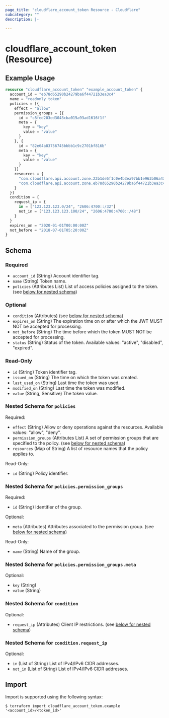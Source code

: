 ```yaml
---
page_title: "cloudflare_account_token Resource - Cloudflare"
subcategory: ""
description: |-
  
---
```


# cloudflare_account_token (Resource)



## Example Usage

```terraform
resource "cloudflare_account_token" "example_account_token" {
  account_id = "eb78d65290b24279ba6f44721b3ea3c4"
  name = "readonly token"
  policies = [{
    effect = "allow"
    permission_groups = [{
      id = "c8fed203ed3043cba015a93ad1616f1f"
      meta = {
        key = "key"
        value = "value"
      }
    }, {
      id = "82e64a83756745bbbb1c9c2701bf816b"
      meta = {
        key = "key"
        value = "value"
      }
    }]
    resources = {
      "com.cloudflare.api.account.zone.22b1de5f1c0e4b3ea97bb1e963b06a43" = "*"
      "com.cloudflare.api.account.zone.eb78d65290b24279ba6f44721b3ea3c4" = "*"
    }
  }]
  condition = {
    request_ip = {
      in = ["123.123.123.0/24", "2606:4700::/32"]
      not_in = ["123.123.123.100/24", "2606:4700:4700::/48"]
    }
  }
  expires_on = "2020-01-01T00:00:00Z"
  not_before = "2018-07-01T05:20:00Z"
}
```

<!-- schema generated by tfplugindocs -->
## Schema

### Required

- `account_id` (String) Account identifier tag.
- `name` (String) Token name.
- `policies` (Attributes List) List of access policies assigned to the token. (see [below for nested schema](#nestedatt--policies))

### Optional

- `condition` (Attributes) (see [below for nested schema](#nestedatt--condition))
- `expires_on` (String) The expiration time on or after which the JWT MUST NOT be accepted for processing.
- `not_before` (String) The time before which the token MUST NOT be accepted for processing.
- `status` (String) Status of the token.
Available values: "active", "disabled", "expired".

### Read-Only

- `id` (String) Token identifier tag.
- `issued_on` (String) The time on which the token was created.
- `last_used_on` (String) Last time the token was used.
- `modified_on` (String) Last time the token was modified.
- `value` (String, Sensitive) The token value.

<a id="nestedatt--policies"></a>
### Nested Schema for `policies`

Required:

- `effect` (String) Allow or deny operations against the resources.
Available values: "allow", "deny".
- `permission_groups` (Attributes List) A set of permission groups that are specified to the policy. (see [below for nested schema](#nestedatt--policies--permission_groups))
- `resources` (Map of String) A list of resource names that the policy applies to.

Read-Only:

- `id` (String) Policy identifier.

<a id="nestedatt--policies--permission_groups"></a>
### Nested Schema for `policies.permission_groups`

Required:

- `id` (String) Identifier of the group.

Optional:

- `meta` (Attributes) Attributes associated to the permission group. (see [below for nested schema](#nestedatt--policies--permission_groups--meta))

Read-Only:

- `name` (String) Name of the group.

<a id="nestedatt--policies--permission_groups--meta"></a>
### Nested Schema for `policies.permission_groups.meta`

Optional:

- `key` (String)
- `value` (String)




<a id="nestedatt--condition"></a>
### Nested Schema for `condition`

Optional:

- `request_ip` (Attributes) Client IP restrictions. (see [below for nested schema](#nestedatt--condition--request_ip))

<a id="nestedatt--condition--request_ip"></a>
### Nested Schema for `condition.request_ip`

Optional:

- `in` (List of String) List of IPv4/IPv6 CIDR addresses.
- `not_in` (List of String) List of IPv4/IPv6 CIDR addresses.

## Import

Import is supported using the following syntax:

```shell
$ terraform import cloudflare_account_token.example '<account_id>/<token_id>'
```
